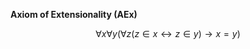 **Axiom of Extensionality (AEx)**

$$\forall x \forall y (\forall z(z\in x\longleftrightarrow z\in y)\longrightarrow x=y)$$